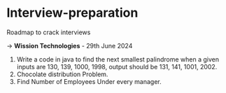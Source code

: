 # Interview-preparation
Roadmap to crack interviews

-> **Wission Technologies** - 29th June 2024
1.	Write a code in java to find the next smallest palindrome when a given inputs are 130, 139, 1000, 1998, output should be 131, 141, 1001, 2002.
2.	Chocolate distribution Problem.
3.	Find Number of Employees Under every manager.
